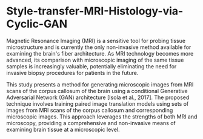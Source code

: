 # Style-transfer-MRI-Histology-via-Cyclic-GAN

Magnetic Resonance Imaging (MRI) is a sensitive tool for probing tissue microstructure and is currently the only non-invasive method available for examining the brain's fiber architecture. As MRI technology becomes more advanced, its comparison with microscopic imaging of the same tissue samples is increasingly valuable, potentially eliminating the need for invasive biopsy procedures for patients in the future.

This study presents a method for generating microscopic images from MRI scans of the corpus callosum of the brain using a conditional Generative Adversarial Network (GAN) architecture [Isola et al., 2017]. The proposed technique involves training paired image translation models using sets of images from MRI scans of the corpus callosum and corresponding microscopic images. This approach leverages the strengths of both MRI and microscopy, providing a comprehensive and non-invasive means of examining brain tissue at a microscopic level.
